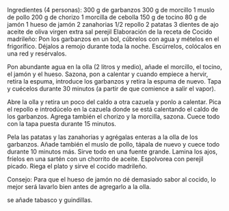 Ingredientes (4 personas):
300 g de garbanzos
300 g de morcillo
1 muslo de pollo
200 g de chorizo
1 morcilla de cebolla
150 g de tocino
80 g de jamón
1 hueso de jamón
2 zanahorias
1/2 repollo
2 patatas
3 dientes de ajo
aceite de oliva virgen extra
sal
perejil
Elaboración de la receta de Cocido madrileño:
Pon los garbanzos en un bol, cúbrelos con agua y mételos en el frigorífico. Déjalos a 
remojo durante toda la noche. Escúrrelos, colócalos en una red y resérvalos.

Pon abundante agua en la olla (2 litros y medio), añade el morcillo, el tocino, el 
jamón y el hueso. Sazona, pon a calentar y cuando empiece a hervir, retira la espuma, 
introduce los garbanzos y retira la espuma de nuevo. Tapa y cuécelos durante 30 
minutos (a partir de que comience a salir el vapor).

Abre la olla y retira un poco del caldo a otra cazuela y ponlo a calentar. Pica el 
repollo e introdúcelo en la cazuela donde se está calentando el caldo de los 
garbanzos. Agrega también el chorizo y la morcilla, sazona. Cuece todo con la tapa 
puesta durante 15 minutos.

Pela las patatas y las zanahorias y agrégalas enteras a la olla de los garbanzos. 
Añade también el muslo de pollo, tápala de nuevo y cuece todo durante 10 minutos más. 
Sirve todo en una fuente grande. Lamina los ajos, fríelos en una sartén con un 
chorrito de aceite. Espolvorea con perejil picado. Riega el plato y sirve el cocido 
madrileño.

Consejo:
Para que el hueso de jamón no dé demasiado sabor al cocido, lo mejor será lavarlo bien 
antes de agregarlo a la olla.

se añade  tabasco y guindillas.
